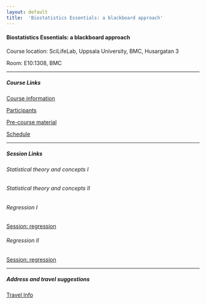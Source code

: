 ```yaml
---
layout: default
title:  'Biostatistics Essentials: a blackboard approach'
---
```


#### Biostatistics Essentials: a blackboard approach
Course location: SciLifeLab, Uppsala University, BMC, Husargatan 3

Room: E10:1308, BMC

-----------

##### Course Links
[Course information](README)    

[Participants](participants)

[Pre-course material](precourse)   

[Schedule](schedule)

----------

##### Session Links


###### Statistical theory and concepts I

###### Statistical theory and concepts II

######  Regression I
[Session: regression](session-regression/session-regression)    

###### Regression II
[Session: regression](session-regression/session-regression)    

----------

##### Address and travel suggestions
[Travel Info](travel)  
